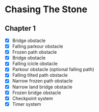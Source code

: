 # Chasing The Stone

## Chapter 1
- [x] Bridge obstacle 
- [x] Falling parkour obstacle
- [x] Frozen path obstacle
- [x] Bridge obstacle
- [x] Falling icicle obstacle
- [x] Parkour obstacle (optional falling path)
- [x] Falling tilted path obstacle 
- [x] Narrow frozen path obstacle 
- [x] Narrow land bridge obstacle 
- [x] Frozen bridge obstacle
- [x] Checkpoint system
- [x] Timer system
